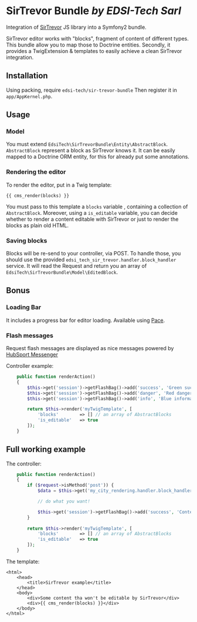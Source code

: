 # SirTrevor Bundle *by EDSI-Tech Sarl*

Integration of [SirTrevor](https://github.com/madebymany/sir-trevor-js) JS library into a Symfony2 bundle.

SirTrevor editor works with "blocks", fragment of content of different types.
This bundle allow you to map those to Doctrine entities. 
Secondly, it provides a TwigExtension & templates to easily achieve a clean SirTrevor integration.


## Installation

Using packing, require `edsi-tech/sir-trevor-bundle`
Then register it in `app/AppKernel.php`.


## Usage

### Model

You must extend `EdsiTech\SirTrevorBundle\Entity\AbstractBlock`.
`AbstractBlock` represent a block as SirTrevor knows it. It can be easily mapped to a Doctrine ORM entity, for this for already put some annotations.

### Rendering the editor

To render the editor, put in a Twig template:

```jinja
{{ cms_render(blocks) }}
```

You must pass to this template a `blocks` variable , containing a collection  of `AbstractBlock`.
Moreover, using a `is_editable` variable, you can decide whether to render a content editable with SirTrevor or just to render the blocks as plain old HTML.

### Saving blocks

Blocks will be re-send to your controller, via POST.
To handle those, you should use the provided `edsi_tech_sir_trevor.handler.block_handler` service. 
It will read the Request and return you an array of `EdsiTech\SirTrevorBundle\Model\EditedBlock`.


## Bonus

### Loading Bar

It includes a progress bar for editor loading.
Available using [Pace](http://github.hubspot.com/pace/).

### Flash messages

Request flash messages are displayed as nice messages powered by [HubSport Messenger](https://github.com/HubSpot/messenger)

Controller example:

```php
    public function renderAction()
    {
        $this->get('session')->getFlashBag()->add('success', 'Green success message');
        $this->get('session')->getFlashBag()->add('danger', 'Red danger message');
        $this->get('session')->getFlashBag()->add('info', 'Blue information message');

        return $this->render('myTwigTemplate', [
            'blocks'        => [] // an array of AbstractBlocks
            'is_editable'   => true
        ]);
    }
```


## Full working example

The controller:

```php
    public function renderAction()
    {
        if ($request->isMethod('post')) {
            $data = $this->get('my_city_rendering.handler.block_handler')->handle($request);

            // do what you want!

            $this->get('session')->getFlashBag()->add('success', 'Content saved!');
        }
            
        return $this->render('myTwigTemplate', [
            'blocks'        => [] // an array of AbstractBlocks
            'is_editable'   => true
        ]);
    }
```

The template:
```jinja
<html>
    <head>
        <title>SirTrevor example</title>
    </head>
    <body>
        <div>Some content tha won't be editable by SirTrevor</div>
        <div>{{ cms_render(blocks) }}</div>
    </body>
</html>
```